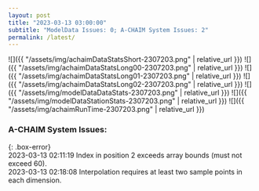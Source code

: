 ```yaml
---
layout: post
title: "2023-03-13 03:00:00"
subtitle: "ModelData Issues: 0; A-CHAIM System Issues: 2"
permalink: /latest/
---
```


![]({{ "/assets/img/achaimDataStatsShort-2307203.png" | relative_url }})
![]({{ "/assets/img/achaimDataStatsLong00-2307203.png" | relative_url }})
![]({{ "/assets/img/achaimDataStatsLong01-2307203.png" | relative_url }})
![]({{ "/assets/img/achaimDataStatsLong02-2307203.png" | relative_url }})
![]({{ "/assets/img/modelDataDataStats-2307203.png" | relative_url }})
![]({{ "/assets/img/modelDataStationStats-2307203.png" | relative_url }})
![]({{ "/assets/img/achaimRunTime-2307203.png" | relative_url }})


### A-CHAIM System Issues:  
  
{: .box-error}  
2023-03-13 02:11:19 Index in position 2 exceeds array bounds (must not exceed 60).  
2023-03-13 02:18:08 Interpolation requires at least two sample points in each dimension.  
